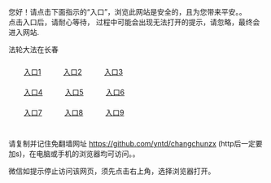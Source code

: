 您好！请点击下面指示的“入口”，浏览此网站是安全的，且为您带来平安。。 <br/>
点击入口后，请耐心等待， 过程中可能会出现无法打开的提示，请忽略，最终会进入网站. </br>

法轮大法在长春<br/>
<div style="padding:10px"><a style="margin:20px" target="_blank" href="https://dknp6a2lowogo.cloudfront.net/2Qpsp?bpdjp" id="ccLink1" rel="nofollow">入口1</a> <a target="_blank" style="margin:20px" href="https://d14nxs8dcvycbu.cloudfront.net/2Qpsp?gveqimqb" id="ccLink2" rel="nofollow">入口2</a> <a style="margin:20px" target="_blank" href="https://d3suv8lohg5c1l.cloudfront.net/2Qpsp?aqttqbh" id="ccLink3" rel="nofollow">入口3</a></div>

<div style="padding:10px" ><a style="margin:20px" target="_blank" href="https://dknp6a2lowogo.cloudfront.net/2Qpsp?bpdjp" id="ccLink4" rel="nofollow">入口4</a> <a style="margin:20px" href="https://d14nxs8dcvycbu.cloudfront.net/2Qpsp?gveqimqb" target="_blank" id="ccLink5" rel="nofollow">入口5</a> <a style="margin:20px" href="https://d3suv8lohg5c1l.cloudfront.net/2Qpsp?aqttqbh" target="_blank" id="ccLink6" rel="nofollow">入口6</a></div>

<div style="padding:10px"><a style="margin:20px" target="_blank" href="https://dknp6a2lowogo.cloudfront.net/2Qpsp?bpdjp" id="ccLink7" rel="nofollow">入口7</a> <a style="margin:20px" href="https://d14nxs8dcvycbu.cloudfront.net/2Qpsp?gveqimqb" target="_blank" id="ccLink8" rel="nofollow">入口8</a> <a style="margin:20px" target="_blank" href="https://d3suv8lohg5c1l.cloudfront.net/2Qpsp?aqttqbh" id="ccLink9" rel="nofollow">入口9</a></div>

<br/>



请复制并记住免翻墙网址 https://github.com/yntd/changchunzx (http后一定要加s)，在电脑或手机的浏览器均可访问。。<br/>

微信如提示停止访问该网页，须先点击右上角，选择浏览器打开。
